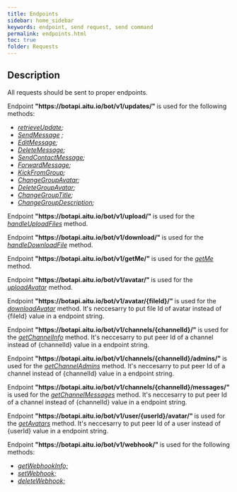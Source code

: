```yaml
---
title: Endpoints
sidebar: home_sidebar
keywords: endpoint, send request, send command
permalink: endpoints.html
toc: true
folder: Requests
---
```


## Description

<p> All requests should be sent to proper endpoints.
</p>
<p> Endpoint <b> "https://botapi.aitu.io/bot/v1/updates/" </b> is used for the following methods:

<ul>
<li> <i><a href="https://btsdigital.github.io/bot-api-contract/retrieveUpdate.html">retrieveUpdate</a>;</i>
</li>
<li> <i> <a href="https://btsdigital.github.io/bot-api-contract/SendMessage.html">SendMessage</a> ;</i>
</li>
<li> <i><a href="https://btsdigital.github.io/bot-api-contract/EditMessage.html">EditMessage</a>;</i>
</li>
<li> <i><a href="https://btsdigital.github.io/bot-api-contract/DeleteMessage.html">DeleteMessage</a>;</i>
</li>
<li> <i><a href="https://btsdigital.github.io/bot-api-contract/SendContactMessage.html">SendContactMessage</a>;</i>
</li>
<li> <i><a href="https://btsdigital.github.io/bot-api-contract/ForwardMessage.html">ForwardMessage</a>;</i>
</li>
<li> <i><a href="https://btsdigital.github.io/bot-api-contract/KickFromGroup.html">KickFromGroup</a>;</i>
</li>
<li> <i><a href="https://btsdigital.github.io/bot-api-contract/ChangeGroupAvatar.html">ChangeGroupAvatar</a>;</i>
</li>
<li> <i><a href="https://btsdigital.github.io/bot-api-contract/DeleteGroupAvatar.html">DeleteGroupAvatar</a>;</i>
</li>
<li> <i><a href="https://btsdigital.github.io/bot-api-contract/ChangeGroupTitle.html">ChangeGroupTitle</a>;</i>
</li>
<li> <i><a href="https://btsdigital.github.io/bot-api-contract/ChangeGroupDescription.html">ChangeGroupDescription</a>;</i>
</li>
</ul>
</p>

<p> Endpoint <b> "https://botapi.aitu.io/bot/v1/upload/" </b> is used for the <i><a href="">handleUploadFiles</a></i> method.
</p>

<p> Endpoint <b> "https://botapi.aitu.io/bot/v1/download/" </b> is used for the <i><a href="">handleDownloadFile</a></i> method.
</p>

<p> Endpoint <b> "https://botapi.aitu.io/bot/v1/getMe/" </b> is used for the <i><a href="">getMe</a></i> method.
</p>

<p> Endpoint <b> "https://botapi.aitu.io/bot/v1/avatar/" </b> is used for the <i><a href="">uploadAvatar</a></i> method.
</p>

<p> Endpoint <b> "https://botapi.aitu.io/bot/v1/avatar/{fileId}/" </b> is used for the <i><a href="">downloadAvatar</a></i> method. It's neccesarry to put file Id of avatar instead of  {fileId} value in a endpoint string. 
</p>

<p> Endpoint <b> "https://botapi.aitu.io/bot/v1/channels/{channelId}/" </b> is used for the <i><a href="">getChannelInfo</a></i> method. It's neccesarry to put peer Id of a channel instead of  {channelId} value in a endpoint string. 
</p>

<p> Endpoint <b> "https://botapi.aitu.io/bot/v1/channels/{channelId}/admins/" </b> is used for the <i><a href="">getChannelAdmins</a></i> method. It's neccesarry to put peer Id of a channel instead of  {channelId} value in a endpoint string. 
</p>

<p> Endpoint <b> "https://botapi.aitu.io/bot/v1/channels/{channelId}/messages/" </b> is used for the <i><a href="">getChannelMessages</a></i> method. It's neccesarry to put peer Id of a channel instead of  {channelId} value in a endpoint string. 
</p>

<p> Endpoint <b> "https://botapi.aitu.io/bot/v1/user/{userId}/avatar/" </b> is used for the <i><a href="">getAvatars</a></i> method. It's neccesarry to put peer Id of a user instead of  {userId} value in a endpoint string. 
</p>

<p> Endpoint <b> "https://botapi.aitu.io/bot/v1/webhook/" </b> is used for the following methods:
<ul>
<li> <i><a href="https://btsdigital.github.io/bot-api-contract/getwebhookinfo.html">getWebhookInfo;</a></i>
</li>
<li> <i><a href="https://btsdigital.github.io/bot-api-contract/setwebhook.html">setWebhook;</a></i>
</li>
<li> <i><a href="https://btsdigital.github.io/bot-api-contract/deletewebhook.html">deleteWebhook;</a></i>
</li>
</ul>
</p>
